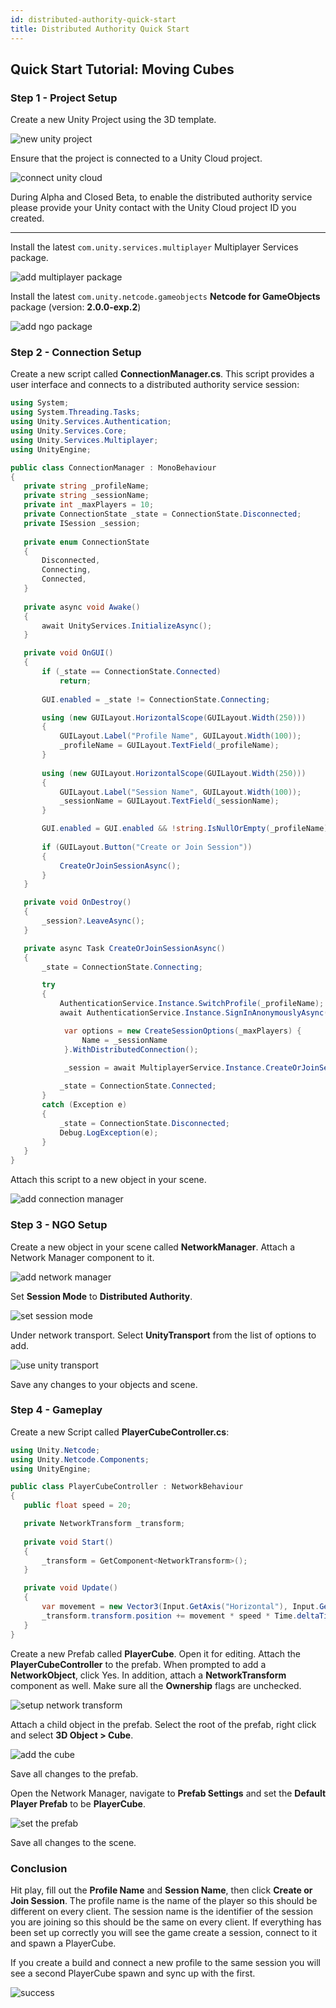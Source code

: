 ```yaml
---
id: distributed-authority-quick-start
title: Distributed Authority Quick Start
---
```


## Quick Start Tutorial: Moving Cubes

### Step 1 - Project Setup

Create a new Unity Project using the 3D template. 

![new unity project](/static/img/learn/distributed-authority-quick-start/new-project.png)

Ensure that the project is connected to a Unity Cloud project.

![connect unity cloud](/static/img/learn/distributed-authority-quick-start/connect-unity-cloud.png)

During Alpha and Closed Beta, to enable the distributed authority service please provide your Unity contact with the Unity Cloud project ID you created.

---

Install the latest `com.unity.services.multiplayer` Multiplayer Services package.

![add multiplayer package](/static/img/learn/distributed-authority-quick-start/multiplayer-package.png)

Install the latest `com.unity.netcode.gameobjects` **Netcode for GameObjects** package (version: **2.0.0-exp.2**)

![add ngo package](/static/img/learn/distributed-authority-quick-start/ngo-package.png)


### Step 2 - Connection Setup

Create a new script called **ConnectionManager.cs**. This script provides a user interface and connects to a distributed authority service session:

```cs
using System;
using System.Threading.Tasks;
using Unity.Services.Authentication;
using Unity.Services.Core;
using Unity.Services.Multiplayer;
using UnityEngine;

public class ConnectionManager : MonoBehaviour
{
   private string _profileName;
   private string _sessionName;
   private int _maxPlayers = 10;
   private ConnectionState _state = ConnectionState.Disconnected;
   private ISession _session;
  
   private enum ConnectionState
   {
       Disconnected,
       Connecting,
       Connected,
   }
  
   private async void Awake()
   {
       await UnityServices.InitializeAsync();
   }

   private void OnGUI()
   {
       if (_state == ConnectionState.Connected)
           return;
      
       GUI.enabled = _state != ConnectionState.Connecting;

       using (new GUILayout.HorizontalScope(GUILayout.Width(250)))
       {
           GUILayout.Label("Profile Name", GUILayout.Width(100));
           _profileName = GUILayout.TextField(_profileName);
       }
      
       using (new GUILayout.HorizontalScope(GUILayout.Width(250)))
       {
           GUILayout.Label("Session Name", GUILayout.Width(100));
           _sessionName = GUILayout.TextField(_sessionName);
       }

       GUI.enabled = GUI.enabled && !string.IsNullOrEmpty(_profileName) && !string.IsNullOrEmpty(_sessionName);
      
       if (GUILayout.Button("Create or Join Session"))
       {
           CreateOrJoinSessionAsync();
       }
   }

   private void OnDestroy()
   {
       _session?.LeaveAsync();
   }

   private async Task CreateOrJoinSessionAsync()
   {
       _state = ConnectionState.Connecting;

       try
       {
           AuthenticationService.Instance.SwitchProfile(_profileName);
           await AuthenticationService.Instance.SignInAnonymouslyAsync();

            var options = new CreateSessionOptions(_maxPlayers) {
                Name = _sessionName 
            }.WithDistributedConnection();

            _session = await MultiplayerService.Instance.CreateOrJoinSessionAsync(_sessionName, options);
      
           _state = ConnectionState.Connected;
       }
       catch (Exception e)
       {
           _state = ConnectionState.Disconnected;
           Debug.LogException(e);
       }
   }
}
```

Attach this script to a new object in your scene. 

![add connection manager](/static/img/learn/distributed-authority-quick-start/create-connection-manager.png)

### Step 3 - NGO Setup

Create a new object in your scene called **NetworkManager**. Attach a Network Manager component to it. 

![add network manager](/static/img/learn/distributed-authority-quick-start/network-manager.png)

Set **Session Mode** to **Distributed Authority**. 

![set session mode](/static/img/learn/distributed-authority-quick-start/session-mode.png)

Under network transport. Select **UnityTransport** from the list of options to add.

![use unity transport](/static/img/learn/distributed-authority-quick-start/unity-transport.png)

Save any changes to your objects and scene. 

### Step 4 - Gameplay

Create a new Script called **PlayerCubeController.cs**:

```cs
using Unity.Netcode;
using Unity.Netcode.Components;
using UnityEngine;

public class PlayerCubeController : NetworkBehaviour
{
   public float speed = 20;

   private NetworkTransform _transform;
  
   private void Start()
   {
       _transform = GetComponent<NetworkTransform>();
   }

   private void Update()
   {
       var movement = new Vector3(Input.GetAxis("Horizontal"), Input.GetAxis("Vertical"));
       _transform.transform.position += movement * speed * Time.deltaTime;
   }
}
```

Create a new Prefab called **PlayerCube**. Open it for editing. Attach the **PlayerCubeController** to the prefab. When prompted to add a **NetworkObject**, click Yes. In addition, attach a **NetworkTransform** component as well. Make sure all the **Ownership** flags are unchecked.

![setup network transform](/static/img/learn/distributed-authority-quick-start/network-transform.png)

Attach a child object in the prefab. Select the root of the prefab, right click and select **3D Object > Cube**.

![add the cube](/static/img/learn/distributed-authority-quick-start/create-cube.png)

Save all changes to the prefab.

Open the Network Manager, navigate to **Prefab Settings** and set the **Default Player Prefab** to be **PlayerCube**. 

![set the prefab](/static/img/learn/distributed-authority-quick-start/player-cube.png)

Save all changes to the scene.

### Conclusion

Hit play, fill out the **Profile Name** and **Session Name**, then click **Create or Join Session**. The profile name is the name of the player so this should be different on every client. The session name is the identifier of the session you are joining so this should be the same on every client. If everything has been set up correctly you will see the game create a session, connect to it and spawn a PlayerCube.

If you create a build and connect a new profile to the same session you will see a second PlayerCube spawn and sync up with the first. 

![success](/static/img/learn/distributed-authority-quick-start/gameplay.png)
